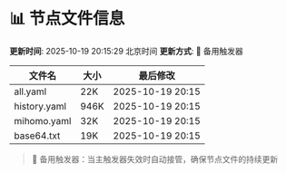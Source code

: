 # 📊 节点文件信息

**更新时间**: 2025-10-19 20:15:29 北京时间
**更新方式**: 🔄 备用触发器

| 文件名 | 大小 | 最后修改 |
|--------|------|----------|
| all.yaml | 22K | 2025-10-19 20:15 |
| history.yaml | 946K | 2025-10-19 20:15 |
| mihomo.yaml | 32K | 2025-10-19 20:15 |
| base64.txt | 19K | 2025-10-19 20:15 |

> 🔄 备用触发器：当主触发器失效时自动接管，确保节点文件的持续更新
